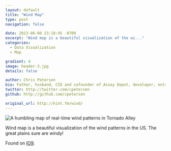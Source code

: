 ```yaml
---
layout: default
title: "Wind Map"
type: post
navigation: false

date: 2013-06-06 23:18:45 -0700
excerpt: "Wind map is a beautiful visualization of the wi..."
categories:
  - Data Visualization
  - Map

gradient: 4
image: header-3.jpg
details: false

author: Chris Petersen
bio: Father, husband, CIO and cofounder of Assay Depot, developer, entrepreneur and technologist.
twitter: http://twitter.com/cpetersen
github: http://github.com/cpetersen

original_url: http://hint.fm/wind/
---
```



 ![A humbling map of real-time wind patterns in Tornado Alley](/attachments/7abfef38b76feaedc2b1e29fc59421d7/image.png)  

 Wind map is a beautiful visualization of the wind patterns in the US. The great plains sure are windy! 

 Found on  [IO9](http://io9.com/a-humbling-map-of-real-time-wind-patterns-in-tornado-al-509037773). 

 
